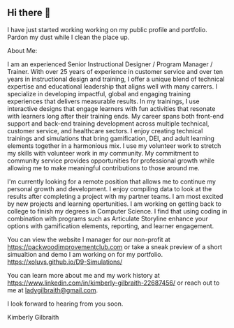 ## Hi there 👋

I have just started working working on my public profile and portfolio. Pardon my dust while I clean the place up. 

About Me:

I am an experienced Senior Instructional Designer / Program Manager / Trainer. With over 25 years of experience in customer service and over ten years in instructional design and training, I offer a unique blend of technical expertise and educational leadership that aligns well with many carrers. I specialize in developing impactful, global and engaging training experiences that delivers measurable results. In my trainings, I use interactive designs that engage learners with fun activities that resonate with learners long after their training ends. My career spans both front-end support and back-end training development across multiple technical, customer service, and healthcare sectors. I enjoy creating technical trainings and simulations that bring gamification, DEI, and adult learning elements together in a harmonious mix. I use my volunteer work to stretch my skills with volunteer work in my community. My commitment to community service provides opportunities for professional growth while allowing me to make meaningful contributions to those around me. 

I'm currently looking for a remote position that allows me to continue my personal growth and development. I enjoy compiling data to look at the results after completing a project with my partner teams. I am most excited by new projects and learning opertunities. I am working on getting back to college to finish my degrees in Computer Science. I find that using coding in combination with programs such as Articulate Storyline enhance your options with gamification elements, reporting, and learner engagement.

You can view the website I manager for our non-profit at https://packwoodimprovementclub.com or take a sneak preview of a short simualtion and demo I am working on for my portfolio.  
https://xoluvs.github.io/D9-Simulations/

You can learn more about me and my work history at https://www.linkedin.com/in/kimberly-gilbraith-22687456/ or reach out to me at ladygilbraith@gmail.com.

I look forward to hearing from you soon. 

Kimberly Gilbraith
<!--
**xoluvs/xoluvs** is a ✨ _special_ ✨ repository because its `README.md` (this file) appears on your GitHub profile.

Here are some ideas to get you started:

- 🔭 I’m currently working on ...
- 🌱 I’m currently learning ...
- 👯 I’m looking to collaborate on ...
- 🤔 I’m looking for help with ...
- 💬 Ask me about ...
- 📫 How to reach me: ...
- 😄 Pronouns: ...
- ⚡ Fun fact: ...
-->

